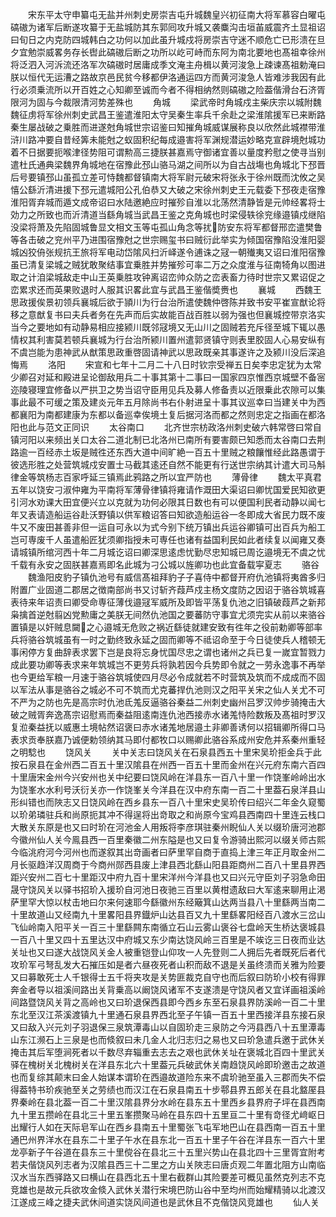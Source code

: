 <!-- { "loadSidebar": true } -->
　　宋东平太守申纂屯无盐并州刺史房崇吉屯升城魏皇兴初征南大将军慕容白曜屯碻磝为诸军后断遂攻纂于无盐城防其东郭囘攻升城又袭麋沟击垣苖威震齐土显祖诏曰旬日之内克防四城韩白之功何以加此虽升城戍将房崇吉守迷不顺危亡已形溃在旦夕宜勉崇威畧务存长辔此碻磝后断之功所以屹可峙而东阿为南北要地也髙祖幸徐州将泛泗入河泝流还洛军次碻磝时居庸成季文淹主舟楫以黄河浚急上疎谏髙祖勅淹曰朕以恒代无运漕之路故京邑民贫今移都伊洛通运四方而黄河浚急人皆难涉我因有此行必须乗流所以开百姓之心知卿至诚而今者不得相纳然则碻磝之险葢偕滑台石济胥限河为固与今裁限清河势差殊也
　　角城
　　梁武帝时角城戍主柴庆宗以城附魏魏征虏将军徐州刺史武昌王鉴遣淮阳太守吴秦生率兵千余赴之梁淮隂援军已来断路秦生屡战破之乗胜而进遂尅角城世宗诏鉴曰知摧角城威谋展称良以欣然此城襟带淮浒川路冲要自昔经筭未能尅之蚁固积纪每成邉害将军渊规潜运妙略克宣辟境尅城功着不日据要扼喉津径势阻可谓勲高三捷朕甚嘉焉守御诸宜善以量度矜慰之使寻当别遣杜氏通典梁魏界角城地在宿豫此邳山骆马湖之间所以为自古战塲也角城北下邳晋后号要镇邳山虽孤立差可恃魏都督镇南大将军尉元破宋将张永于徐州既而沈攸之吴憘公繇沂清进援下邳元遣城阳公孔伯恭又大破之宋徐州刺史王元载委下邳夜走宿豫淮阳胥弃城而遁文成帝诏曰水陆邀絶应时摧殄自淮以北荡然清静皆是元帅经畧将士効力之所致也而沂清道当繇角城当武昌王鉴之克角城也时梁侵轶徐兖缘邉镇戍继陷没梁将萧及先陷固城鲁显文相文玉等屯孤山角念等扰防安东将军都督邢峦遣樊鲁等各击破之兖州平乃进围宿豫尅之世宗赐玺书曰贼衍此举实为倾国宿豫陷没淮阳婴城凶狡侜张规抗王旅将军电动岱隂风扫沂峄遂令逋诛之冦一朝殱夷又诏曰淮阳宿豫虽已清复梁城之贼犹敢聚结事宜乗胜并势摧殄可率二万之众度淮与征南犄角以图进取之计洎梁城敌走中山王英乗胜攻钟离诏峦帅众防之峦表畜力待时世宗又累诏促之峦累求还而英果败退时人服其识畧此宜与武昌王鉴偕奬赉也
　　襄城
　　西魏王思政援俟景初领兵襄城后欲于頴川为行台治所遣使魏仲啓陈并致书安平崔宣猷论将移之意猷复书曰夫兵者务在先声而后实故能百战百胜以弱为强也但襄城控带京洛实当今之要地如有动静易相应接颍川既邻冦境又无山川之固贼若充斥径至城下辄以愚情权其利害莫若顿兵襄城为行台治所颍川置州遣郭贤镇守则表里胶固人心易安纵有不虞岂能为患神武从猷策思政重啓固请神武以思政既亲其事遂许之及颍川没后深追悔焉
　　洛阳
　　宋宣和七年十二月二十八日时钦宗受禅五日矣李忠定犹为太常少卿召对延和殿进呈论御敌用兵二十事其第十二事曰一国家四京惟西京城壁不备宻迩陵寝理宜修备以严拱卫之势当诏守臣用见兵及募人修备责以近限乗此农隙可以集事此最不可缓之策及建炎元年五月除尚书右仆射进呈十事其议巡幸曰当建关中为西都襄阳为南都建康为东都以备巡幸俟境土复后据河洛而都之然则忠定之指画在都洛阳也此与范文正同识
　　太谷南口
　　北齐世宗枋政洛州刺史破六韩常啓曰常自镇河阳以来频出关口太谷二道北制已北洛州已南所有要害颇已知悉而太谷南口去荆路逾一百经赤土坂是贼徃还东西大道中间旷絶一百五十里贼之粮饟惟经此路愚谓于彼选形胜之处营筑城戍安置士马截其逺还自然不能更有行送世宗纳其计遣大司马斛律金等筑杨志百家呼延三镇焉此鸦路之所以宜严防也
　　薄骨律
　　魏太平真君五年以饶安刁淑仲雍为平南将军薄骨律镇将雍请作溉田大渠诏曰卿忧国爱民知欲更引河水劝课大田宜便兴立以克就为功何必限其日数也有可以便国利民者动静以闻七年又表请造船运谷赴沃野镇以供军粮诏答曰知欲造船运谷一冬即成大省民力既不废牛又不废田甚善非但一运自可永以为式今别下统万镇出兵运谷卿镇可出百兵为船工岂可専废千人虽遣船匠犹须卿指授未可専任也诸有益国利民如此者续复以闻雍又奏请城镇所绾河西十年二月城讫诏曰卿深思逺虑忧勤尽忠知城已周讫邉境无不虞之忧千载有永安之固朕甚嘉焉即名此城为刁公城以旌卿功也此宜备载寜夏志
　　骆谷
　　魏渔阳皮豹子镇仇池号有威信髙祖拜豹子子喜侍中都督开府仇池镇将夷酋多归附置广业固道二郡居之徴南部尚书又讨斩齐葭芦戍主杨文度防之因诏于骆谷筑城喜表待来年诏责曰卿受命専征薄伐邉冦军威所及即皆平荡复仇池之旧镇破葭芦之新邦枭擒首逆尅翦凶党勲庸之美朕无间然仇池国之要蕃防守事宜尤须完实从前以来骆谷置镇是以奸贼息闚之心邉城无危败之祸近繇徒就建安致有徃年之役前勅卿等部率兵将骆谷筑城虽有一时之勤终致永延之固而卿等不祗诏命至于今日徒使兵人稽顿无事闲停方复曲辞表求罢下岂是良将忘身忧国尽忠之谓也诸州之兵已复一嵗宜暂戮力成此要功卿等表求来年筑城岂不更劳兵将孰若因今兵势即令就之一劳永逸事不再举也今更给军粮一月速于骆谷筑城使四月尽必令成就若不时营筑及筑而不成成而不固以军法从事是骆谷之城必不可不筑而尤克蕃捍仇池则汉之阳平关宋之仙人关尤不可不严为之防也先是高宗时仇池氐羗反逼骆谷秦益二州刺史幽州吕罗汉帅步骑掩击大破之贼胥奔逸髙宗诏慰焉而秦益阻逺南连仇池西接赤水诸羗恃险数叛及髙祖时罗汉复涖秦益抚以威惠土境帖然诏褒曰赤水诸羗地居邉土非卿善诱何以招辑卿所得口马表求贡奉朕嘉乃诚便勅领纳其马即付都牧口以赐卿此骆谷系成州安危并系秦州重轻之明騐也
　　饶风关
　　关中关志曰饶风关在石泉县西五十里宋吴玠拒金兵于此按石泉县在金州西二百五十里汉隂县在州西一百五十里而金州在兴元府东南六百四十里唐宋金州今兴安州也关中纪要曰饶风岭在洋县东一百八十里一作饶峯岭岭出水为饶峯水水利号沃衍关亦一作饶峯关今洋县在汉中府东南一百二十里葢石泉洋县山形纠错也而陜志又日饶风岭在西乡县东一百八十里宋史吴玠传曰绍兴二年金久窥蜀以玠弟璘驻兵和尚原扼其冲不得逞将出竒取之和尚原今宝鸡县西南四十里连云栈口大散关东原是也又曰时玠在河池金人用叛将李彦琪驻秦州睨仙人关以缀玠唐河池郡今徽州仙人关今鳯县西一百里秦徽二州东隘是也又曰复令游骑出熙河以缀关师古熙今临洮府河今河州也而遂叙其出竒画者曰萨里罕自商于直捣上津三年正月取金州二月长驱趋洋汉周商于今商州郧西县废上津县西北繇山阳县距商州二百八十里县界西距兴安州二百七十里距汉中府九百十里宋洋州今洋县也又曰兴元守臣刘子羽急命田晟守饶风关以驿书招玠入援玠自河池日夜驰三百里以黄柑遗敌曰大军逺来聊用止渇萨里罕大惊以杖击地曰尔来何速耶今繇徽州东经簸箕山达两当县八十里繇两当南二十里故道山又经南九十里畧阳县界鐡炉山达县百又九十里繇畧阳经百八渡水三岔山飞仙岭南入阳平关一百三十里繇闗东南循立石山云雾山褒谷七盘岭天生桥达褒城县一百八十里又四十五里达汉中府城又东少南达饶风岭三百里是不竢讫三日夜而业达关址也又曰遂大战饶风关金人被重铠登山仰攻一人先登则二人拥后先者既死后者代攻玠军弓弩乱发大石摧压如是者六昼夜死者山积而敌不退是关虽终溃而关雅为险要又曰募敢死士人千银得士五千将夹攻是关势匪裁克自守也而后叙曰防玠小校有得罪奔金者导以祖溪间路出关背乗高以阚饶风诸军不支遂溃是守饶风者又宜详画祖溪岭间路暨饶风关背之高岭也又曰玠退保西县即今西乡东至石泉县界防溪岭一百二十里东北至汉江茶溪渡镇九十里通石泉县界西北至子午镇一百五十里西接洋县东接石泉又曰敌入兴元刘子羽退保三泉筑潭毒山以自固玠走三泉防之今沔县西八十五里潭毒山东江濒石上三泉是也而倐叙曰未几金人北归志归之易也又曰玠急遣兵邀于武休关掩击其后军堕涧死者以千数尽弃辎重去志去之艰也武休关址在褒城北百四十里武关驿在槐树关北槐树关在洋县东北六十里葢元兵破武休关南趋饶风岭即玠邀击之故道也而复综其颠末曰金人始谋本谓玠在西邉故道险东来不虞玠驰至虽入三郡而失不偿得葢特书玠疾驰至关之劳绩也而汉江在石泉县南五十步鄠县界五郎关在县北盩厔县界秦岭在县北葢一百二十里汉隂县界分水岭在县东五十里西乡县界府子坪在县西南九十里五攒岭在县北三十里五峯攒聚马岭在县东四十五里亘二十里有竒径尤﨑岖日出耀行人如在天际皂军山在西乡县南五十里蜀张飞屯军地巴山在县西南一百五十里通巴州界洋水在县东二十里子午水在县东北一百五十里子午谷在洋县东一百六十里龙亭新子午谷道在县东三十里傥谷在县北三十五里兴势山在县北四十三里胥宜附考若夫偕饶风列志者为汉隂县西三十二里之方山关陜志曰唐贞观二年置北阻方山南临汉水当东西驿路又曰横山在县西北五十里右截群山其险要差可概见虽然克列志不克竞雄也是故元兵欲攻金倐入武休关潜行宋境巴防山谷中至均州而始耀精骑以北渡汉江遂成三峰之捷夫武休间道实饶风间道也是武休且不克偕饶风竞雄也
　　仙人关
